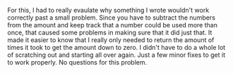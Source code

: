 For this, I had to really evaulate why something I wrote wouldn't work correctly past a small problem. Since you have to subtract the numbers from the amount and keep track that a number could be used more than once, that caused some problems in making sure that it did just that. It made it easier to know that I really only needed to return the amount of times it took to get the amount down to zero. I didn't have to do a whole lot of scratching out and starting all over again. Just a few minor fixes to get it to work properly.
No questions for this problem.
